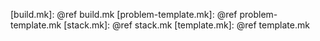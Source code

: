 [build.mk]: @ref build.mk
[problem-template.mk]: @ref problem-template.mk
[stack.mk]: @ref stack.mk
[template.mk]: @ref template.mk
